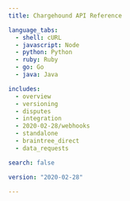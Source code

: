 ```yaml
---
title: Chargehound API Reference

language_tabs:
  - shell: cURL
  - javascript: Node
  - python: Python
  - ruby: Ruby
  - go: Go
  - java: Java

includes:
  - overview
  - versioning
  - disputes
  - integration
  - 2020-02-28/webhooks
  - standalone
  - braintree_direct
  - data_requests

search: false

version: "2020-02-28"

---
```

